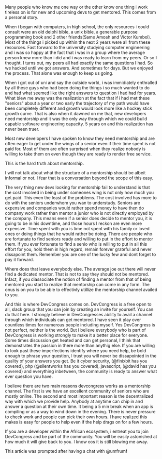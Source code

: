 Many people who know me one way or the other know one thing i work tireless on is for new and upcoming devs to get mentored. This comes from a personal story. 

When i began with computers, in high school, the only resources i could consult were an old delphi bible, a unix bible, a generable purpose programming book and 2 other friends(Same Amoah and Victor Kumbol). Most of the things i picked up within the next 2 years were all from these resources. Fast forward to the university studying computer engineering and i was so happy at the fact that i was in a group where the average person knew more than i did and i was ready to learn from my peers. Or so I thought. I turns out, my peers all had exactly the same questions I had. So we hacked until we got answers. And sometimes for days. But we enjoyed the process. That alone was enough to keep us going. 

When i got out of uni and say the outside world, i was immidiately enthralled by all these guys who had been doing the things i so much wanted to do and had what seemed like the right answers to question i had had for years. What blew me away was the realization at the fact that if i had met these "seniors" about a year or two early the trajectory of my path would have been completely different and growth would look more like a hockey stick growth curve. That is also when it dawned on me that, new developers need mentorship and it was the only way through which we could build capable software engineering capacity. 5 years on and this realization has never been truer. 

Most new developers I have spoken to know they need mentorship and are often eager to get under the wings of a senior even if their time spent is not paid for. Most of them are often surprised when they realize nobody is willing to take them on even though they are ready to render free service. 

This is the hard truth about mentorship. 

I will not talk about what the structure of a mentorship should be albeit informal or not. I fear that is a conversation beyond the scope of this easy. 

The very thing new devs looking for mentorship fail to understand is that the cost involved in being under someones wing is not only how much you get paid. This even the least of the problems. The cost involved has more to do with the seniors underwhom you wan to understudy. Seniors are expensive and companies would rather spend money to have then do company work rather than mentor a junior who is not directly employed by the company. This means even if a senior does decide to mentor you, it is going to be in his downtime, and those hours I reckon are even more expensive. Time spent with you is time not spent with his family or loved ones or doing things that he would rather be doing. There are people who are fortunate to find seniors ready and willing to put in the effort to mentor them. If you ever fortunate to find a senio who is willing to put in all this effort for you, hold them in high regard, remain forever grateful and never dissapoint them. Remember you are one of the lucky few and dont forget to pay it forward. 

Where does that leave everybody else. The average joe out there will never find a dedicated mentor. That is not to say they should not be mentored. Infact, if you diassociate the notion of finding a mentor from that of being mentored you start to realize that mentorship can come in any form. The onus is on you to be able to effectivly utillize the mentorship channel availed to you.

And this is where DevCongress comes on. DevCongress is a free open to all, slack group that you can join by creating an invite for yourself. You can do that here. I strongly believe in DevCongresses ability to avail a channel through which individuals can get mentored. I have seen it play over countless times for numerous people including myself. Yes DevCongress is not perfect, neither is the world. But i believe everybody who is part of DevCongress is working strongly to make it a better place for everyone. Some times discussion get heated and can get personal, I think that demonstrates the passion in there more than anythig else. If you are willing to look past these imperfections identify where you need help, be bold enough to phrase your question, I trust you will never be dissapointed in the quality of your answers you get. Be it cyber security, (@finixbit has you covered), php (@silentworks has you covered), javascript, (@david has you covered) and everything inbetween, the community is ready to answer what ever question you have.

I believe there are two main reasons devcongress works as a mentorship channel. The first is we have an excellent community of seniors who are mostly online. The second and most important reason is the decentralized way with which we provide help. Anybody at anytime can chip in and answer a question at their own time. It being a 5 min break when an app is compiling or as a way to wind down in the evening. There is never pressure to check work and people can pick their own hours. I have realized this makes is easy for people to help even if the help drags on for a few hours.

If you are a developer within the African ecosystem, i entreat you to join DevCongress and be part of the community. You will be easily astonished at how much it will give back to you. I know cos it is still blowing me away. 

This article was prompted after having a chat with @umfrumf
